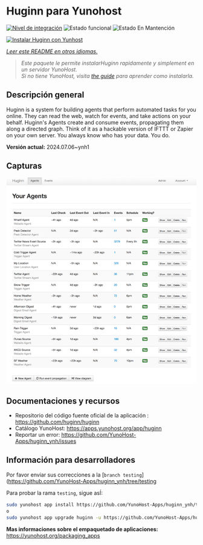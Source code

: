 <!--
Este archivo README esta generado automaticamente<https://github.com/YunoHost/apps/tree/master/tools/readme_generator>
No se debe editar a mano.
-->

# Huginn para Yunohost

[![Nivel de integración](https://dash.yunohost.org/integration/huginn.svg)](https://ci-apps.yunohost.org/ci/apps/huginn/) ![Estado funcional](https://ci-apps.yunohost.org/ci/badges/huginn.status.svg) ![Estado En Mantención](https://ci-apps.yunohost.org/ci/badges/huginn.maintain.svg)

[![Instalar Huginn con Yunhost](https://install-app.yunohost.org/install-with-yunohost.svg)](https://install-app.yunohost.org/?app=huginn)

*[Leer este README en otros idiomas.](./ALL_README.md)*

> *Este paquete le permite instalarHuginn rapidamente y simplement en un servidor YunoHost.*  
> *Si no tiene YunoHost, visita [the guide](https://yunohost.org/install) para aprender como instalarla.*

## Descripción general

Huginn is a system for building agents that perform automated tasks for you online. They can read the web, watch for events, and take actions on your behalf. Huginn's Agents create and consume events, propagating them along a directed graph. Think of it as a hackable version of IFTTT or Zapier on your own server. You always know who has your data. You do.

**Versión actual:** 2024.07.06~ynh1

## Capturas

![Captura de Huginn](./doc/screenshots/your-agents.png)

## Documentaciones y recursos

- Repositorio del código fuente oficial de la aplicación : <https://github.com/huginn/huginn>
- Catálogo YunoHost: <https://apps.yunohost.org/app/huginn>
- Reportar un error: <https://github.com/YunoHost-Apps/huginn_ynh/issues>

## Información para desarrolladores

Por favor enviar sus correcciones a la [`branch testing`](https://github.com/YunoHost-Apps/huginn_ynh/tree/testing

Para probar la rama `testing`, sigue asÍ:

```bash
sudo yunohost app install https://github.com/YunoHost-Apps/huginn_ynh/tree/testing --debug
o
sudo yunohost app upgrade huginn -u https://github.com/YunoHost-Apps/huginn_ynh/tree/testing --debug
```

**Mas informaciones sobre el empaquetado de aplicaciones:** <https://yunohost.org/packaging_apps>

